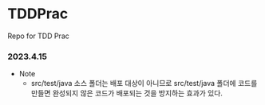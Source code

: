 # TDDPrac
Repo for TDD Prac

### 2023.4.15
- Note</br> 
  - src/test/java 소스 폴더는 배포 대상이 아니므로 src/test/java 폴더에 코드를 만들면 완성되지 않은 코드가 배포되는 것을 방지하는 효과가 있다.
